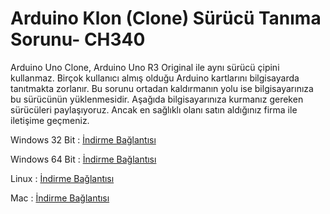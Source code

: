 # Arduino Klon (Clone) Sürücü Tanıma Sorunu- CH340

Arduino Uno Clone, Arduino Uno R3 Original ile aynı sürücü çipini kullanmaz. Birçok kullanıcı almış olduğu Arduino kartlarını bilgisayarda tanıtmakta zorlanır. Bu sorunu ortadan kaldırmanın yolu ise bilgisayarınıza bu sürücünün yüklenmesidir. Aşağıda bilgisayarınıza kurmanız gereken sürücüleri paylaşıyoruz. Ancak en sağlıklı olanı satın aldığınız firma ile iletişime geçmeniz.

Windows 32 Bit : [İndirme Bağlantısı](https://disk.yandex.com.tr/d/XUXjyL2K5FN-aw) 

Windows 64 Bit : [İndirme Bağlantısı](https://disk.yandex.com.tr/d/QuOQL3Rn3ockIg)

Linux : [İndirme Bağlantısı](https://disk.yandex.com.tr/d/16hW9eTzYeYX_A)

Mac : [İndirme Bağlantısı](https://disk.yandex.com.tr/d/tuExNhrqA_Dl1w)
